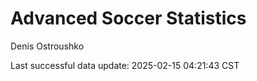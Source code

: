 # Advanced Soccer Statistics
Denis Ostroushko

<!-- gfm -->

Last successful data update: 2025-02-15 04:21:43 CST
